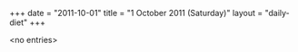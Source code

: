+++
date = "2011-10-01"
title = "1 October 2011 (Saturday)"
layout = "daily-diet"
+++


\<no entries\>

